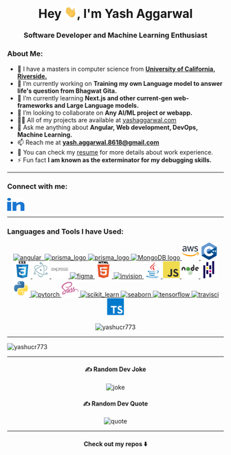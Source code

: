 <!-- Heading and Introduction -->

<h1 align="center">
    Hey <img src="https://github.com/yashUcr773/YashUcr773/blob/master/Hi.gif" width="29px">, I'm
    Yash Aggarwal
</h1>

<h3 align="center">Software Developer and Machine Learning Enthusiast</h3>
    

<!-- About me -->
<h3 align="left">About Me:</h3>

- 📖 I have a masters in computer science from **[University of California, Riverside.](https://www.ucr.edu/)**
- 🔭 I’m currently working on **Training my own Language model to answer life's question from Bhagwat Gita.**
- 🌱 I’m currently learning **Next.js and other current-gen web-frameworks and Large Language models.**
- 👯 I’m looking to collaborate on **Any AI/ML project or webapp.**
- 👨‍💻 All of my projects are available at [yashaggarwal.com](https://yashaggarwal.com)
- 💬 Ask me anything about **Angular, Web development, DevOps, Machine Learning.**
- 📫 Reach me at **yash.aggarwal.8618@gmail.com**
- 📄 You can check my [resume](https://d26phrkqcbbdz6.cloudfront.net/Resume/Yash_resume.pdf) for more details about
work experience.
- ⚡ Fun fact **I am known as the exterminator for my debugging skills.**

<hr/>

<!-- Connect with Me -->

<h3 align="left">Connect with me:</h3>
<p align="left">
    <a href="https://linkedin.com/in/yash-aggarwal-dev" target="blank">
        <img align="center" src="https://github.com/yashUcr773/YashUcr773/blob/master/linked-in-alt.svg"
            alt="yash-aggarwal-dev" height="30" width="40" />
    </a>
</p>

<hr/>

<!-- Tools -->
<h3 align="left">Languages and Tools I have Used:</h3>
<!-- tool badges -->
<p align="center">
    <a href="https://angular.io" target="_blank" rel="noreferrer">
        <img src="https://angular.io/assets/images/logos/angular/angular.svg" alt="angular" width="40"
            height="40" />
    </a>
    <a href="https://react.dev/" target="_blank" rel="noreferrer">
<img src="https://cdn.freebiesupply.com/logos/large/2x/react-1-logo-svg-vector.svg" alt="" height="40">
    </a>
    <a href="https://www.prisma.io/" target="_blank" rel="noreferrer">
<img src="https://prismalens.vercel.app/header/logo-white.svg" width="40" alt="prisma_logo">
    </a>
        <a href="https://www.postgresql.org/" target="_blank" rel="noreferrer">
<img src="https://www.postgresql.org/media/img/about/press/elephant.png" width="40" alt="prisma_logo">
    </a>
        <a href="https://www.mongodb.com/" target="_blank" rel="noreferrer">
<img src="https://webimages.mongodb.com/_com_assets/cms/kuyjf3vea2hg34taa-horizontal_default_slate_blue.svg?auto=format%252Ccompress" width="40" alt="MongoDB logo" class="css-3el0ca">
    </a>
    <a href="https://aws.amazon.com" target="_blank" rel="noreferrer">
        <img src="https://raw.githubusercontent.com/devicons/devicon/master/icons/amazonwebservices/amazonwebservices-original-wordmark.svg"
            alt="aws" width="40" height="40" />
    </a>
    <a href="https://www.w3schools.com/cpp/" target="_blank" rel="noreferrer">
        <img src="https://raw.githubusercontent.com/devicons/devicon/master/icons/cplusplus/cplusplus-original.svg"
            alt="cplusplus" width="40" height="40" />
    </a>
    <a href="https://www.w3schools.com/css/" target="_blank" rel="noreferrer">
        <img src="https://raw.githubusercontent.com/devicons/devicon/master/icons/css3/css3-original-wordmark.svg"
            alt="css3" width="40" height="40" />
    </a>
    <a href="https://www.electronjs.org" target="_blank" rel="noreferrer">
        <img src="https://raw.githubusercontent.com/devicons/devicon/master/icons/electron/electron-original.svg"
            alt="electron" width="40" height="40" />
    </a>
    <a href="https://expressjs.com" target="_blank" rel="noreferrer">
        <img src="https://raw.githubusercontent.com/devicons/devicon/master/icons/express/express-original-wordmark.svg"
            alt="express" width="40" height="40" />
    </a>
    <a href="https://www.figma.com/" target="_blank" rel="noreferrer">
        <img src="https://www.vectorlogo.zone/logos/figma/figma-icon.svg" alt="figma" width="40" height="40" />
    </a>
    <a href="https://www.w3.org/html/" target="_blank" rel="noreferrer">
        <img src="https://raw.githubusercontent.com/devicons/devicon/master/icons/html5/html5-original-wordmark.svg"
            alt="html5" width="40" height="40" />
    </a>
    <a href="https://www.invisionapp.com/" target="_blank" rel="noreferrer">
        <img src="https://www.vectorlogo.zone/logos/invisionapp/invisionapp-icon.svg" alt="invision" width="40"
            height="40" />
    </a>
    <a href="https://www.java.com" target="_blank" rel="noreferrer">
        <img src="https://raw.githubusercontent.com/devicons/devicon/master/icons/java/java-original.svg" alt="java"
            width="40" height="40" />
    </a>
    <a href="https://developer.mozilla.org/en-US/docs/Web/JavaScript" target="_blank" rel="noreferrer">
        <img src="https://raw.githubusercontent.com/devicons/devicon/master/icons/javascript/javascript-original.svg"
            alt="javascript" width="40" height="40" />
    </a>
    <a href="https://nodejs.org" target="_blank" rel="noreferrer">
        <img src="https://raw.githubusercontent.com/devicons/devicon/master/icons/nodejs/nodejs-original-wordmark.svg"
            alt="nodejs" width="40" height="40" />
    </a>
    <a href="https://pandas.pydata.org/" target="_blank" rel="noreferrer">
        <img src="https://raw.githubusercontent.com/devicons/devicon/2ae2a900d2f041da66e950e4d48052658d850630/icons/pandas/pandas-original.svg"
            alt="pandas" width="40" height="40" />
    </a>
    <a href="https://www.python.org" target="_blank" rel="noreferrer">
        <img src="https://raw.githubusercontent.com/devicons/devicon/master/icons/python/python-original.svg"
            alt="python" width="40" height="40" />
    </a>
    <a href="https://pytorch.org/" target="_blank" rel="noreferrer">
        <img src="https://www.vectorlogo.zone/logos/pytorch/pytorch-icon.svg" alt="pytorch" width="40"
            height="40" />
    </a>
    <a href="https://sass-lang.com" target="_blank" rel="noreferrer">
        <img src="https://raw.githubusercontent.com/devicons/devicon/master/icons/sass/sass-original.svg" alt="sass"
            width="40" height="40" />
    </a>
    <a href="https://scikit-learn.org/" target="_blank" rel="noreferrer">
        <img src="https://upload.wikimedia.org/wikipedia/commons/0/05/Scikit_learn_logo_small.svg"
            alt="scikit_learn" width="40" height="40" />
    </a>
    <a href="https://seaborn.pydata.org/" target="_blank" rel="noreferrer">
        <img src="https://seaborn.pydata.org/_images/logo-mark-lightbg.svg" alt="seaborn" width="40" height="40" />
    </a>
    <a href="https://www.tensorflow.org" target="_blank" rel="noreferrer">
        <img src="https://www.vectorlogo.zone/logos/tensorflow/tensorflow-icon.svg" alt="tensorflow" width="40"
            height="40" />
    </a>
    <a href="https://travis-ci.org" target="_blank" rel="noreferrer">
        <img src="https://www.vectorlogo.zone/logos/travis-ci/travis-ci-icon.svg" alt="travisci" width="40"
            height="40" />
    </a>
    <a href="https://www.typescriptlang.org/" target="_blank" rel="noreferrer">
        <img src="https://raw.githubusercontent.com/devicons/devicon/master/icons/typescript/typescript-original.svg"
            alt="typescript" width="40" height="40" />
    </a>
</p>
<!-- top languages -->
<p align="center">
    <img align="center"
        src="https://github-readme-stats.vercel.app/api/top-langs?username=yashucr773&show_icons=true&locale=en&layout=compact"
        alt="yashucr773" />
</p>

<hr/>

<!-- Badges -->
<p align="left">
    <img src="https://komarev.com/ghpvc/?username=yashucr773&label=Profile%20views&color=0e75b6&style=flat"
        alt="yashucr773" />
</p>

<hr/>

<!-- Jokes -->

<div align='center'>

<h4> ✍️ Random Dev Joke</h4>

![joke](https://readme-jokes.vercel.app/api)

<h4> ✍️ Random Dev Quote</h4>

![quote](https://quotes-github-readme.vercel.app/api?type=horizontal&theme=radical)

</div>

<hr/>

<!-- footer -->
<h4 align="center">Check out my repos ⬇️ </h4>
